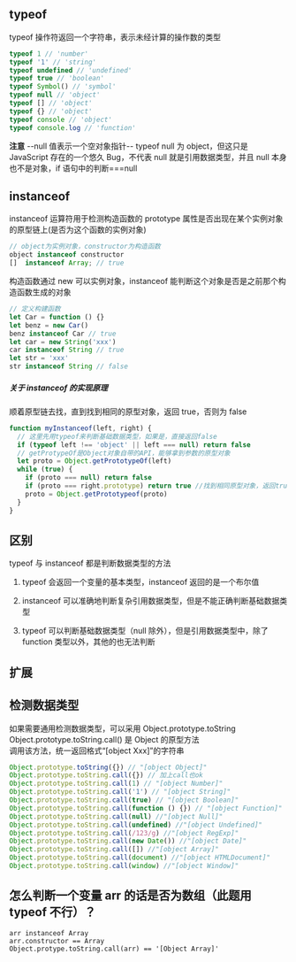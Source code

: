 ## typeof

typeof 操作符返回一个字符串，表示未经计算的操作数的类型

```javascript
typeof 1 // 'number'
typeof '1' // 'string'
typeof undefined // 'undefined'
typeof true // 'boolean'
typeof Symbol() // 'symbol'
typeof null // 'object'
typeof [] // 'object'
typeof {} // 'object'
typeof console // 'object'
typeof console.log // 'function'
```

**注意**
--null 值表示一个空对象指针--
typeof null 为 object，但这只是 JavaScript 存在的一个悠久 Bug，不代表 null 就是引用数据类型，并且 null 本身也不是对象，if 语句中的判断===null

## instanceof

instanceof 运算符用于检测构造函数的 prototype 属性是否出现在某个实例对象的原型链上(是否为这个函数的实例对象)

```js
// object为实例对象，constructor为构造函数
object instanceof constructor
[]  instanceof Array; // true
```

构造函数通过 new 可以实例对象，instanceof 能判断这个对象是否是之前那个构造函数生成的对象

```javascript
// 定义构建函数
let Car = function () {}
let benz = new Car()
benz instanceof Car // true
let car = new String('xxx')
car instanceof String // true
let str = 'xxx'
str instanceof String // false
```

##### 关于 instanceof 的实现原理

顺着原型链去找，直到找到相同的原型对象，返回 true，否则为 false

```js
function myInstanceof(left, right) {
  // 这里先用typeof来判断基础数据类型，如果是，直接返回false
  if (typeof left !== 'object' || left === null) return false
  // getProtypeOf是Object对象自带的API，能够拿到参数的原型对象
  let proto = Object.getPrototypeOf(left)
  while (true) {
    if (proto === null) return false
    if (proto === right.prototype) return true //找到相同原型对象，返回true
    proto = Object.getPrototypeof(proto)
  }
}
```

## 区别

typeof 与 instanceof 都是判断数据类型的方法

1. typeof 会返回一个变量的基本类型，instanceof 返回的是一个布尔值

2. instanceof 可以准确地判断复杂引用数据类型，但是不能正确判断基础数据类型

3. typeof 可以判断基础数据类型（null 除外），但是引用数据类型中，除了 function 类型以外，其他的也无法判断

## 扩展

## 检测数据类型

如果需要通用检测数据类型，可以采用 Object.prototype.toString  
Object.prototype.toString.call() 是 Object 的原型方法  
调用该方法，统一返回格式“[object Xxx]”的字符串

```javascript
Object.prototype.toString({}) // "[object Object]"
Object.prototype.toString.call({}) // 加上call也ok
Object.prototype.toString.call(1) // "[object Number]"
Object.prototype.toString.call('1') // "[object String]"
Object.prototype.toString.call(true) // "[object Boolean]"
Object.prototype.toString.call(function () {}) // "[object Function]"
Object.prototype.toString.call(null) //"[object Null]"
Object.prototype.toString.call(undefined) //"[object Undefined]"
Object.prototype.toString.call(/123/g) //"[object RegExp]"
Object.prototype.toString.call(new Date()) //"[object Date]"
Object.prototype.toString.call([]) //"[object Array]"
Object.prototype.toString.call(document) //"[object HTMLDocument]"
Object.prototype.toString.call(window) //"[object Window]"
```

## 怎么判断一个变量 arr 的话是否为数组（此题用 typeof 不行）？

```JS
arr instanceof Array
arr.constructor == Array
Object.protype.toString.call(arr) == '[Object Array]'
```
